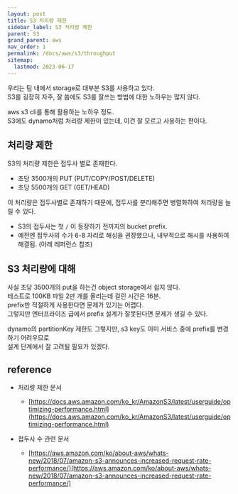 ```yaml
---
layout: post
title: S3 처리량 제한
sidebar_label: S3 처리량 제한
parent: S3
grand_parent: aws
nav_order: 1
permalink: /docs/aws/s3/throughput
sitemap:
  lastmod: 2023-06-17
---
```


우리는 팀 내에서 storage로 대부분 S3를 사용하고 있다.  
S3를 굉장히 자주, 잘 씀에도 S3를 잘쓰는 방법에 대한 노하우는 많지 않다.  

aws s3 cli를 통해 활용하는 노하우 정도.    
S3에도 dynamo처럼 처리량 제한이 있는데, 이건 잘 모르고 사용하는 편이다.


## 처리량 제한

S3의 처리량 제한은 접두사 별로 존재한다.
- 초당 3500개의 PUT (PUT/COPY/POST/DELETE)
- 초당 5500개의 GET (GET/HEAD)

이 처리량은 접두사별로 존재하기 때문에, 접두사를 분리해주면 병렬화하여 처리량을 늘릴 수 있다.
- S3의 접두사는 첫 `/` 이 등장하기 전까지의 bucket prefix.
- 예전엔 접두사의 수가 6-8 자리로 해싱을 권장했으나, 내부적으로 해시를 사용하여 해결됨. (아래 레퍼런스 참조)

## S3 처리량에 대해

사실 초당 3500개의 put을 하는건 object storage에서 쉽지 않다.    
테스트로 100KB 파일 2만 개를 올리는데 걸린 시간은 16분.  
prefix만 적절하게 사용한다면 문제가 있기는 어렵다.  
그렇지만 엔터프라이즈 급에서 prefix 설계가 잘못된다면 문제가 생길 수 있다.

dynamo의 partitionKey 제한도 그렇지만, s3 key도 이미 서비스 중에 prefix를 변경하기 어려우므로  
설계 단계에서 잘 고려될 필요가 있겠다.


## reference

- 처리량 제한 문서
  - [https://docs.aws.amazon.com/ko_kr/AmazonS3/latest/userguide/optimizing-performance.html](https://docs.aws.amazon.com/ko_kr/AmazonS3/latest/userguide/optimizing-performance.html) 

- 접두사 수 관련 문서
  - [https://aws.amazon.com/ko/about-aws/whats-new/2018/07/amazon-s3-announces-increased-request-rate-performance/](https://aws.amazon.com/ko/about-aws/whats-new/2018/07/amazon-s3-announces-increased-request-rate-performance/)